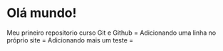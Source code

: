 # Olá mundo!
 Meu prineiro repositorio curso Git e Github =
 Adicionando uma linha no próprio site =
 Adicionando mais um teste =

